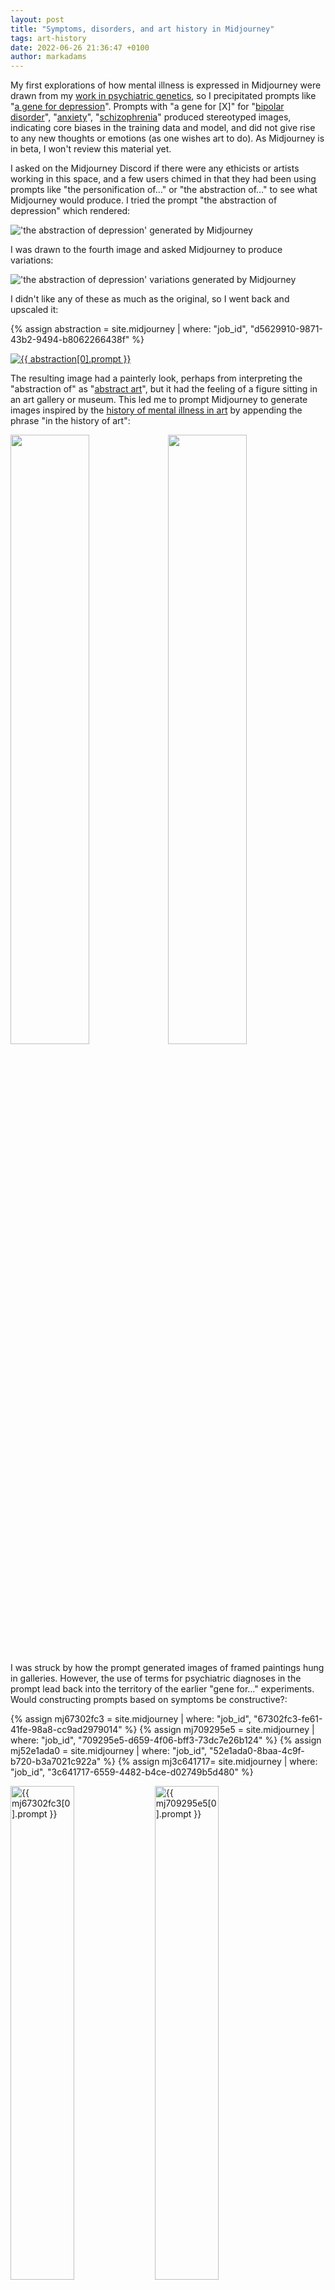 ```yaml
---
layout: post
title: "Symptoms, disorders, and art history in Midjourney"
tags: art-history
date: 2022-06-26 21:36:47 +0100
author: markadams
---
```


My first explorations of how mental illness is expressed in Midjourney were drawn from my [work in psychiatric genetics](https://www.ed.ac.uk/profile/dr-mark-james-adams), so I precipitated prompts like "[a gene for depression][gene-for-mdd]".  Prompts with "a gene for \[X\]" for "[bipolar disorder][gene-for-bip]", "[anxiety][gene-for-anx]", "[schizophrenia][gene-for-scz]" produced stereotyped images, indicating core biases in the training data and model, and did not give rise to any new thoughts or emotions (as one wishes art to do). As Midjourney is in beta, I won't review this material yet. 

I asked on the Midjourney Discord if there were any ethicists or artists working in this space, and a few users chimed in that they had been using prompts like "the personification of…" or "the abstraction of…" to see what Midjourney would produce. I tried the prompt "the abstraction of depression" which rendered:

!['the abstraction of depression' generated by Midjourney](https://storage.googleapis.com/dream-machines-output/bf27cde4-1961-4b01-8188-588e028b8577/grid_0.png)

I was drawn to the fourth image and asked Midjourney to produce variations:

!['the abstraction of depression' variations generated by Midjourney](https://storage.googleapis.com/dream-machines-output/2cc70aa1-15ea-409f-8fa6-b28cb3b5a033/grid_0.png)

I didn't like any of these as much as the original, so I went back and upscaled it:

{% assign abstraction = site.midjourney | where: "job_id", "d5629910-9871-43b2-9494-b8062266438f" %}
<p><a href="{{ abstraction[0].url }}"><img src="{{ abstraction[0].image }}" alt="{{ abstraction[0].prompt }}"/></a></p>

The resulting image had a painterly look, perhaps from interpreting the "abstraction of" as "[abstract art][abstract]", but it had the feeling of a figure sitting in an art gallery or museum. This led me to prompt Midjourney to generate images inspired by the [history of mental illness in art][illness-in-art] by appending the phrase "in the history of art":

<img src="https://storage.googleapis.com/dream-machines-output/55c36f4a-f702-42c1-a70a-ddbe69a96486/grid_0.png" width="50%" height="50%"/><img src="https://storage.googleapis.com/dream-machines-output/3458094a-8e80-4cfe-af59-399d6fbabbc9/grid_0.png" width="50%" height="50%"/>

I was struck by how the prompt generated images of framed paintings hung in galleries. However, the use of terms for psychiatric diagnoses in the prompt lead back into the territory of the earlier "gene for…" experiments. Would constructing prompts based on symptoms be constructive?:

{% assign mj67302fc3 = site.midjourney | where: "job_id", "67302fc3-fe61-41fe-98a8-cc9ad2979014" %}
{% assign mj709295e5 = site.midjourney | where: "job_id", "709295e5-d659-4f06-bff3-73dc7e26b124" %}
{% assign mj52e1ada0 = site.midjourney | where: "job_id", "52e1ada0-8baa-4c9f-b720-b3a7021c922a" %}
{% assign mj3c641717= site.midjourney | where: "job_id", "3c641717-6559-4482-b4ce-d02749b5d480" %}

<a href="{{ mj67302fc3[0].url }}"><img src="{{ mj67302fc3[0].image }}" alt="{{ mj67302fc3[0].prompt }}" width="45%" height="45%"/></a> <a href="{{ mj709295e5[0].url }}"><img src="{{ mj709295e5[0].image }}" alt="{{ mj709295e5[0].prompt }}" width="45%" height="45%"/></a>

<a href="{{ mj52e1ada0[0].url }}"><img src="{{ mj52e1ada0[0].image }}" alt="{{ mj52e1ada0[0].prompt }}" width="45%" height="45%"/></a> <a href="{{ mj3c641717[0].url }}"><img src="{{ mj3c641717[0].image }}" alt="{{ mj3c641717[0].prompt }}" width="45%" height="45%"/></a>

{% assign history = site.pages | where: "title", "History of Art" %}
In many of the images the the figures depicted are looking at art, making it, or becoming part of it. More of this series can be viewed in the [History of Art]({{ history[0].url }}) gallery.

[gene-for-mdd]: https://storage.googleapis.com/dream-machines-output/38ce81c1-f94f-461b-b5c2-8688ceb10935/grid_0.webp
[gene-for-bip]: https://storage.googleapis.com/dream-machines-output/740106e4-c7a7-4b3f-b21d-6c0bdcd2a912/grid_0.webp
[gene-for-anx]: https://storage.googleapis.com/dream-machines-output/7e8a6fbd-53c1-4afa-ac1c-854437232876/grid_0.webp
[gene-for-scz]: https://storage.googleapis.com/dream-machines-output/42e4023c-befb-4c64-a89f-34a1a4c25489/grid_0.webp
[abstract]: https://en.wikipedia.org/wiki/Abstract_art
[illness-in-art]: https://www.theguardian.com/society/christmas-charity-appeal-2014-blog/2015/jan/13/-sp-a-short-history-of-mental-illness-in-art